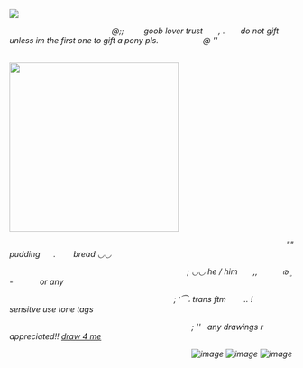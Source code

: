 ![](https://komarev.com/ghpvc/?username=litteryzu&color=825244&style=plastic&label=◡+VIEWS) 

<p style="text align: justify;"><em>&nbsp; &nbsp; &nbsp; &nbsp; &nbsp; &nbsp; &nbsp; &nbsp; &nbsp; &nbsp; &nbsp; &nbsp; &nbsp; &nbsp; &nbsp; &nbsp; &nbsp; &nbsp; &nbsp; &nbsp; &nbsp; &nbsp; &nbsp;  @;;&nbsp;&nbsp;&nbsp;&nbsp;&nbsp;&nbsp;&nbsp;&nbsp;  goob lover trust &nbsp;&nbsp;&nbsp;&nbsp;&nbsp; , .&nbsp;&nbsp;&nbsp;&nbsp;&nbsp;&nbsp; do not gift unless im the first one to gift a pony pls.&nbsp;&nbsp;&nbsp;&nbsp;&nbsp;&nbsp;&nbsp;&nbsp;&nbsp; &nbsp; &nbsp;&nbsp;&nbsp;&nbsp;&nbsp;&nbsp;&nbsp; @ '' <p>

<p style="text-align: justify;"><em>&nbsp; &nbsp; &nbsp; &nbsp; &nbsp; &nbsp; &nbsp; &nbsp; &nbsp; &nbsp; &nbsp; &nbsp; &nbsp; &nbsp; &nbsp; &nbsp; &nbsp; &nbsp; &nbsp; &nbsp; &nbsp; &nbsp; &nbsp; &nbsp; &nbsp; &nbsp; &nbsp; &nbsp; &nbsp; &nbsp; &nbsp; &nbsp; &nbsp; &nbsp; &nbsp; &nbsp; &nbsp; &nbsp; &nbsp; &nbsp; &nbsp; &nbsp; <img src="https://github.com/user-attachments/assets/6e03129f-d665-4117-8049-b995d18633b0"
class="fr-fic fr-dib" width="300" height="299.712"></p>

<p style="text-align: justify;"><em>&nbsp; &nbsp; &nbsp; &nbsp; &nbsp; &nbsp; &nbsp; &nbsp; &nbsp; &nbsp; &nbsp; &nbsp; &nbsp; &nbsp; &nbsp; &nbsp; &nbsp; &nbsp; &nbsp; &nbsp; &nbsp; &nbsp; &nbsp; &nbsp; &nbsp; &nbsp; &nbsp; &nbsp; &nbsp; &nbsp; &nbsp; &nbsp; &nbsp; &nbsp; &nbsp; &nbsp; &nbsp; &nbsp; &nbsp; &nbsp; &nbsp; &nbsp; &nbsp; &nbsp; &nbsp; &nbsp; "" pudding&nbsp;&nbsp;&nbsp;&nbsp;&nbsp;&nbsp;.&nbsp;&nbsp;&nbsp;&nbsp;&nbsp;&nbsp;&nbsp;&nbsp;bread ◡◡ &nbsp;</p>

<p style="text align: justify;"><em>&nbsp; &nbsp; &nbsp; &nbsp; &nbsp; &nbsp; &nbsp; &nbsp; &nbsp; &nbsp; &nbsp; &nbsp; &nbsp; &nbsp; &nbsp; &nbsp; &nbsp; &nbsp; &nbsp; &nbsp; &nbsp; &nbsp; &nbsp; &nbsp; &nbsp; &nbsp; &nbsp; &nbsp; &nbsp; &nbsp; &nbsp; &nbsp; &nbsp; &nbsp; &nbsp; &nbsp; &nbsp; &nbsp; &nbsp; &nbsp;  ; ◡◡  he / him&nbsp;&nbsp;&nbsp;&nbsp;&nbsp;&nbsp;&nbsp;,,&nbsp;&nbsp;&nbsp;&nbsp;&nbsp;&nbsp;&nbsp;&nbsp;&nbsp;&nbsp;&nbsp;ര   ۪ - &nbsp;&nbsp;&nbsp;&nbsp;&nbsp;&nbsp;&nbsp;&nbsp;&nbsp;&nbsp;&nbsp;or any  &nbsp;</p> 

<p style="text align: justify;"><em>&nbsp; &nbsp; &nbsp; &nbsp; &nbsp; &nbsp; &nbsp; &nbsp; &nbsp; &nbsp; &nbsp; &nbsp; &nbsp; &nbsp; &nbsp; &nbsp; &nbsp; &nbsp; &nbsp; &nbsp; &nbsp; &nbsp; &nbsp; &nbsp; &nbsp; &nbsp; &nbsp; &nbsp; &nbsp; &nbsp; &nbsp; &nbsp; &nbsp; &nbsp; &nbsp; &nbsp; &nbsp; ;    ݁   ⏜𝅄 trans ftm &nbsp;&nbsp;&nbsp;&nbsp;&nbsp;&nbsp;&nbsp;.. ! &nbsp;&nbsp;&nbsp;&nbsp;&nbsp;&nbsp;&nbsp;&nbsp;&nbsp;&nbsp;&nbsp;&nbsp; sensitve use tone tags &nbsp;</p>

<p style="text align: justify;"><em>&nbsp; &nbsp; &nbsp; &nbsp; &nbsp; &nbsp; &nbsp; &nbsp; &nbsp; &nbsp; &nbsp; &nbsp; &nbsp; &nbsp; &nbsp; &nbsp; &nbsp; &nbsp; &nbsp; &nbsp; &nbsp; &nbsp; &nbsp; &nbsp; &nbsp; &nbsp; &nbsp; &nbsp; &nbsp; &nbsp; &nbsp; &nbsp; &nbsp; &nbsp; &nbsp; &nbsp; &nbsp; &nbsp; &nbsp; &nbsp; &nbsp; ; '' &nbsp; any drawings r appreciated!! <a href="https://glistenskinner.straw.page" id=""  >draw 4 me </a> 


&nbsp; &nbsp; &nbsp; &nbsp; &nbsp; &nbsp; &nbsp; &nbsp; &nbsp; &nbsp; &nbsp; &nbsp; &nbsp; &nbsp; &nbsp; &nbsp; &nbsp; &nbsp; &nbsp; &nbsp; &nbsp; &nbsp; &nbsp; &nbsp; &nbsp; &nbsp; &nbsp; &nbsp; &nbsp; &nbsp; &nbsp; &nbsp; &nbsp; &nbsp; &nbsp; &nbsp; &nbsp; &nbsp; &nbsp; &nbsp; &nbsp;  ![image](https://github.com/user-attachments/assets/8592ddae-abfd-4ee6-9021-177e7aae18b0)  ![image](https://github.com/user-attachments/assets/8b1d0193-ad68-4f1a-b03b-ca96e70cd7e3) ![image](https://github.com/user-attachments/assets/2de8db95-4241-44ed-8da3-529fa9ea4477)



